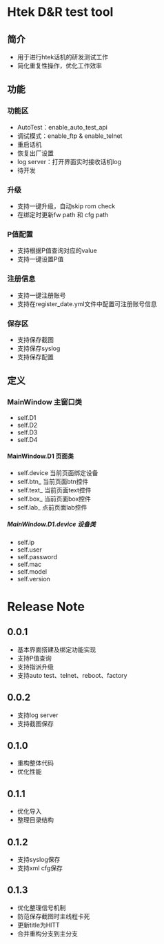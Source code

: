 # Htek D&R test tool
## 简介
- 用于进行htek话机的研发测试工作
- 简化重复性操作，优化工作效率
## 功能
### 功能区
- AutoTest：enable_auto_test_api
- 调试模式：enable_ftp & enable_telnet
- 重启话机
- 恢复出厂设置
- log server：打开界面实时接收话机log
- 待开发
### 升级
- 支持一键升级，自动skip rom check
- 在绑定时更新fw path 和 cfg path
### P值配置
- 支持根据P值查询对应的value
- 支持一键设置P值
### 注册信息
- 支持一键注册账号
- 支持在register_date.yml文件中配置可注册账号信息
### 保存区
- 支持保存截图
- 支持保存syslog
- 支持保存配置

## 定义
### MainWindow 主窗口类
- self.D1
- self.D2
- self.D3
- self.D4
#### MainWindow.D1 页面类
- self.device 当前页面绑定设备
- self.btn_  当前页面btn控件
- self.text_ 当前页面text控件
- self.box_ 当前页面box控件
- self.lab_ 点前页面lab控件
##### MainWindow.D1.device 设备类
- self.ip
- self.user
- self.password
- self.mac
- self.model
- self.version
# Release Note
## 0.0.1
- 基本界面搭建及绑定功能实现
- 支持P值查询
- 支持指派升级
- 支持auto test、telnet、reboot、factory
## 0.0.2
- 支持log server
- 支持截图保存
## 0.1.0
- 重构整体代码
- 优化性能
## 0.1.1
- 优化导入
- 整理目录结构
## 0.1.2
- 支持syslog保存
- 支持xml cfg保存
## 0.1.3
- 优化整理信号机制
- 防范保存截图时主线程卡死
- 更新title为HlTT
- 合并重构分支到主分支
